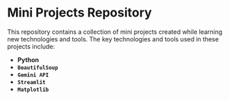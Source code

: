 # Mini Projects Repository

This repository contains a collection of mini projects created while learning new technologies and tools. The key technologies and tools used in these projects include:

- **Python**
- **`BeautifulSoup`**
- **`Gemini API`**
- **`Streamlit`**
- **`Matplotlib`**


